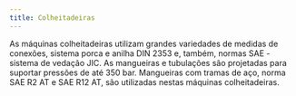 ```yaml
---
title: Colheitadeiras
---
```


As máquinas colheitadeiras utilizam grandes variedades de medidas de conexões, sistema porca e anilha DIN 2353 e, também, normas SAE - sistema de vedação JIC. As mangueiras e tubulações são projetadas para suportar pressões de até 350 bar. Mangueiras com tramas de aço, norma SAE R2 AT e SAE R12 AT, são utilizadas nestas máquinas colheitadeiras.
